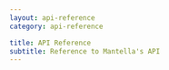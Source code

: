 ```yaml
---
layout: api-reference
category: api-reference

title: API Reference
subtitle: Reference to Mantella's API
---
```

